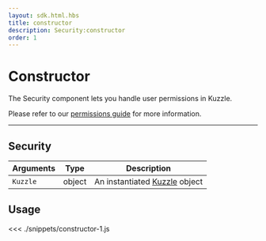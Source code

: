 ```yaml
---
layout: sdk.html.hbs
title: constructor
description: Security:constructor
order: 1
---
```


# Constructor

The Security component lets you handle user permissions in Kuzzle.

Please refer to our [permissions guide](/guide/1/essentials/security/#user-permissions) for more information.

---

## Security

| Arguments | Type   | Description                                                 |
| --------- | ------ | ----------------------------------------------------------- |
| `Kuzzle`  | object | An instantiated [Kuzzle](/sdk-reference/js/5/kuzzle) object |

## Usage

<<< ./snippets/constructor-1.js
